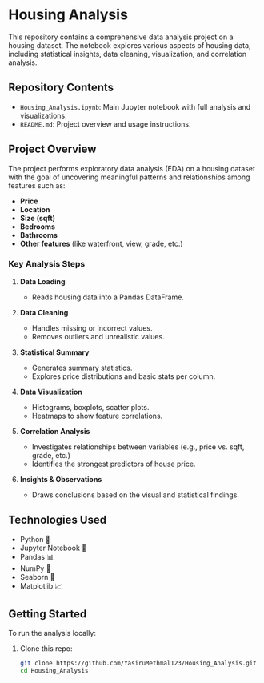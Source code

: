 # Housing Analysis

This repository contains a comprehensive data analysis project on a housing dataset. The notebook explores various aspects of housing data, including statistical insights, data cleaning, visualization, and correlation analysis.

## Repository Contents

- `Housing_Analysis.ipynb`: Main Jupyter notebook with full analysis and visualizations.
- `README.md`: Project overview and usage instructions.

## Project Overview

The project performs exploratory data analysis (EDA) on a housing dataset with the goal of uncovering meaningful patterns and relationships among features such as:

- **Price**
- **Location**
- **Size (sqft)**
- **Bedrooms**
- **Bathrooms**
- **Other features** (like waterfront, view, grade, etc.)

### Key Analysis Steps

1. **Data Loading**
   - Reads housing data into a Pandas DataFrame.

2. **Data Cleaning**
   - Handles missing or incorrect values.
   - Removes outliers and unrealistic values.

3. **Statistical Summary**
   - Generates summary statistics.
   - Explores price distributions and basic stats per column.

4. **Data Visualization**
   - Histograms, boxplots, scatter plots.
   - Heatmaps to show feature correlations.

5. **Correlation Analysis**
   - Investigates relationships between variables (e.g., price vs. sqft, grade, etc.)
   - Identifies the strongest predictors of house price.

6. **Insights & Observations**
   - Draws conclusions based on the visual and statistical findings.

## Technologies Used

- Python 🐍
- Jupyter Notebook 📒
- Pandas 📊
- NumPy 🔢
- Seaborn 🎨
- Matplotlib 📈

## Getting Started

To run the analysis locally:

1. Clone this repo:
   ```bash
   git clone https://github.com/YasiruMethmal123/Housing_Analysis.git
   cd Housing_Analysis
